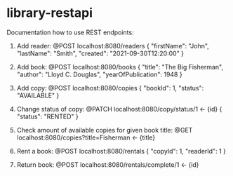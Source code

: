 # library-restapi
Documentation how to use REST endpoints:

1. Add reader:
  @POST localhost:8080/readers
  {
    "firstName": "John",
    "lastName": "Smith",
    "created": "2021-09-30T12:20:00"
  }
  
2. Add book:
  @POST localhost:8080/books
  {
    "title": "The Big Fisherman",
    "author": "Lloyd C. Douglas",
    "yearOfPublication": 1948
  }
  
3. Add copy:
  @POST localhost:8080/copies
  {
    "bookId": 1,
    "status": "AVAILABLE"
  }
  
4. Change status of copy:
  @PATCH localhost:8080/copy/status/1 <- {id}
  {
    "status": "RENTED"
  }
  
5. Check amount of available copies for given book title:
  @GET localhost:8080/copies?title=Fisherman <- {title}
  
6. Rent a book: 
  @POST localhost:8080/rentals
  {
    "copyId": 1,
    "readerId": 1
  }
  
7. Return book:
  @POST localhost:8080/rentals/complete/1 <- {id}
 
